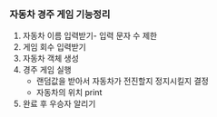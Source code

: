 ### 자동차 경주 게임 기능정리

1. 자동차 이름 입력받기- 입력 문자 수 제한
2. 게임 회수 입력받기
3. 자동차 객체 생성
4. 경주 게임 실행
   - 랜덤값을 받아서 자동차가 전진할지 정지시킬지 결정
   - 자동차의 위치 print
5. 완료 후 우승자 알리기
